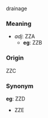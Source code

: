 drainage
### Meaning
+ _adj_: ZZA
	+ __eg__: ZZB

### Origin

ZZC

### Synonym

__eg__: ZZD

+ ZZE


